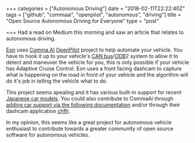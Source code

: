 +++
categories = ["Autonomous Driving"]
date = "2018-02-11T22:22:40Z"
tags = ["github", "commaai", "openpilot", "autonomous", "driving"]
title = "Open Source Autonomous Driving for Everyone"
type = "post"

+++
Had a read on Medium this morning and saw an article that relates to autonomous driving.

[Eon](https://medium.com/@comma_ai/announcing-the-eon-dashcam-devkit-166116eea497) uses [Comma.AI](https://comma.ai/) [OpenPilot](https://github.com/commaai/openpilot) project to help automate your vehicle. You have to hook it up to your vehicle's [CAN bus](https://en.wikipedia.org/wiki/CAN_bus)/[ODB](https://en.wikipedia.org/wiki/On-board_diagnostics)2 system to allow it to detect and maneuver the vehicle for you, this is only possible if your vehicle has Adaptive Cruise Control. Eon uses a front facing dashcam to capture what is happening on the road in front of your vehicle and the algorithm will do it's job in telling the vehicle what to do.

This project seems apealing and it has various built-in support for recent [Japanese car models](https://github.com/commaai/openpilot#supported-cars). You could also contribute to CommaAi through [adding car support via the following documentation](https://medium.com/@comma_ai/openpilot-port-guide-for-toyota-models-e5467f4b5fe6) and/or through their dashcam application [chffr](http://chffr.comma.ai/).

In my opinion, this seems like a great project for autonomous vehicle enthusiast to contribute towards a greater community of open source software for autonomous vehicles.
